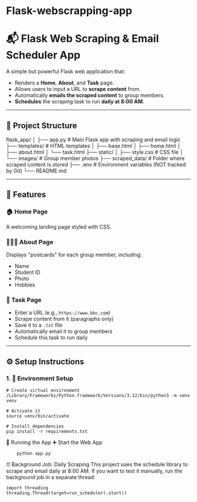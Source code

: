 # Flask-webscrapping-app

# 📬 Flask Web Scraping & Email Scheduler App

A simple but powerful Flask web application that:
- Renders a **Home**, **About**, and **Task** page.
- Allows users to input a URL to **scrape content** from.
- Automatically **emails the scraped content** to group members.
- **Schedules** the scraping task to run **daily at 8:00 AM**.

---

## 📁 Project Structure
flask_app/ │ ├── app.py # Main Flask app with scraping and email logic ├── templates/ # HTML templates │ ├── base.html │ ├── home.html │ ├── about.html │ └── task.html ├── static/ │ ├── style.css # CSS file │ └── images/ # Group member photos ├── scraped_data/ # Folder where scraped content is stored ├── .env # Environment variables (NOT tracked by Git) └── README.md 


---

## 🚀 Features

### 🏠 Home Page
A welcoming landing page styled with CSS.

### 🧑‍🤝‍🧑 About Page
Displays "postcards" for each group member, including:
- Name
- Student ID
- Photo
- Hobbies

### 🧪 Task Page
- Enter a URL (e.g., `https://www.bbc.com`)
- Scrape content from it (paragraphs only)
- Save it to a `.txt` file
- Automatically email it to group members
- Schedule this task to run daily

---

## ⚙️ Setup Instructions

### 1. 🔧 Environment Setup


    # Create virtual environment
    /Library/Frameworks/Python.framework/Versions/3.12/bin/python3 -m venv venv
    
    # Activate it
    source venv/bin/activate
    
    # Install dependencies
    pip install -r requirements.txt

📅 Running the App
➕ Start the Web App

        python app.py



⏰ Background Job: Daily Scraping
This project uses the schedule library to scrape and email daily at 8:00 AM. If you want to test it manually, run the background job in a separate thread:
    
    import threading
    threading.Thread(target=run_scheduler).start()

